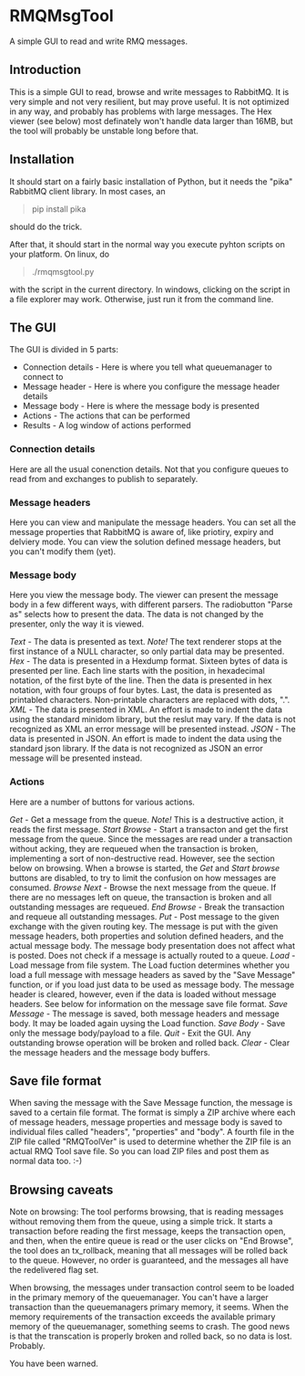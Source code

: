 # RMQMsgTool
A simple GUI to read and write RMQ messages.

## Introduction

This is a simple GUI to read, browse and write messages to RabbitMQ. 
It is very simple and not very resilient, but may prove useful. It is not 
optimized in any way, and probably has problems with large messages. The Hex
viewer (see below) most definately won't handle data larger than 16MB, but the
tool will probably be unstable long before that.

## Installation

It should start on a fairly basic installation of Python, but it
needs the "pika" RabbitMQ client library. In most cases, an

  > pip install pika
  
  
should do the trick.

After that, it should start in the normal way you execute pyhton scripts
on your platform. On linux, do

 > ./rmqmsgtool.py 
 
with the script in the current directory. In windows, clicking on the script in a file
explorer may work. Otherwise, just run it from the command line. 

## The GUI

The GUI is divided in 5 parts:

- Connection details - Here is where you tell what queuemanager to connect to
- Message header - Here is where you configure the message header details
- Message body - Here is where the message body is presented
- Actions - The actions that can be performed 
- Results - A log window of actions performed

### Connection details

Here are all the usual conenction details. Not that you configure queues to read from
and exchanges to publish to separately.

### Message headers

Here you can view and manipulate the message headers. You can set all the  
message properties that RabbitMQ is aware of, like priotiry, expiry and delviery mode.
You can view the solution defined message headers, but you can't modify them (yet). 

### Message body

Here you view the message body. The viewer can present the message body in a few 
different ways, with different parsers. The radiobutton "Parse as" selects how to present
the data. The data is not changed by the presenter, only the way it is viewed.

*Text* - The data is presented as text. *Note!* The text renderer stops at the first instance
of a NULL character, so only partial data may be presented.
*Hex* - The data is presented in a Hexdump format. Sixteen bytes of data is presented per
line. Each line starts with the position, in hexadecimal notation, of the first byte of
the line. Then the data is presented in hex notation, with four groups of four bytes. 
Last, the data is presented as printabled characters. Non-printable characters are replaced
with dots, ".".
*XML* - The data is presented in XML. An effort is made to indent the data using the standard
minidom library, but the reslut may vary. If the data is not recognized as XML an error message
will be presented instead. 
*JSON* - The data is presented in JSON. An effort is made to indent the data using the standard
json library. If the data is not recognized as JSON an error message will be presented instead. 

### Actions

Here are a number of buttons for various actions.
 
*Get* - Get a message from the queue. *Note!* This is a destructive action, it reads the first
message.
*Start Browse* - Start a transacton and get the first message from the queue. Since the messages
are read under a transaction without acking, they are requeued when the transaction is broken, 
implementing a sort of non-destructive read. However, see the section below on browsing. When a
browse is started, the *Get* and *Start browse* buttons are disabled, to try to limit the 
confusion on how messages are consumed.
*Browse Next* - Browse the next message from the queue. If there are no messages left on queue,
the transaction is broken and all outstanding messages are requeued.
*End Browse* - Break the transaction and requeue all outstanding messages.
*Put* - Post message to the given exchange with the given routing key. The message is put with
the given message headers, both properties and solution defined headers, and the actual message
body. The message body presentation does not affect what is posted. Does not check if a message
is actually routed to a queue.
*Load* - Load message from file system. The Load fuction determines whether you load a full 
message with message headers as saved by the "Save Message" function, or if you load just data
to be used as message body. The message header is cleared, however, even if the data is loaded
without message headers. See below for information on the message save file format.
*Save Message* - The message is saved, both message headers and message body. It may be loaded 
again uysing the Load function.
*Save Body* - Save only the message body/payload to a file.
*Quit* - Exit the GUI. Any outstanding browse operation will be broken and rolled back.
*Clear* - Clear the message headers and the message body buffers. 

## Save file format

When saving the message with the Save Message function, the message is saved to a certain file
format. The format is simply a ZIP archive where each of message headers, message properties
and message body is saved to individual files called "headers", "properties" and "body".
A fourth file in the ZIP file called "RMQToolVer" is used to determine whether the ZIP file
is an actual RMQ Tool save file. So you can load ZIP files and post them as normal data too. :-)

## Browsing caveats

Note on browsing: The tool performs browsing, that is reading messages 
without removing them from the queue, using a simple trick. It
starts a transaction before reading the first message, keeps the 
transaction open, and then, when the entire queue is read or the
user clicks on "End Browse", the tool does an tx_rollback, meaning
that all messages will be rolled back to the queue. However,
no order is guaranteed, and the messages all have the redelivered flag
set. 

When browsing, the messages under transaction control seem to be loaded 
in the primary memory of the queuemanager. You can't have a larger 
transaction than the queuemanagers primary memory, it seems. When the 
memory requirements of the transaction exceeds the available primary 
memory of the queuemanager, something seems to crash. The good news is 
that the transcation is  properly broken and rolled back, so no data is lost.
Probably.

You have been warned.
